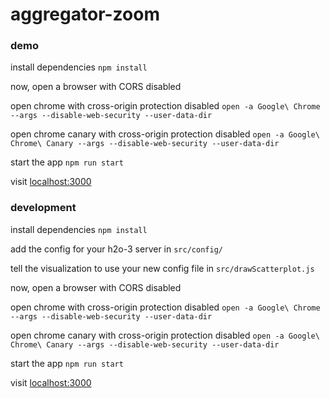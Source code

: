 # aggregator-zoom

### demo

install dependencies
`npm install`

now, open a browser with CORS disabled

open chrome with cross-origin protection disabled
`open -a Google\ Chrome --args --disable-web-security --user-data-dir`

open chrome canary with cross-origin protection disabled
`open -a Google\ Chrome\ Canary --args --disable-web-security --user-data-dir`

start the app
`npm run start`

visit [localhost:3000](localhost:3000)

### development

install dependencies
`npm install`

add the config for your h2o-3 server in `src/config/`

tell the visualization to use your new config file in 
`src/drawScatterplot.js`

now, open a browser with CORS disabled

open chrome with cross-origin protection disabled
`open -a Google\ Chrome --args --disable-web-security --user-data-dir`

open chrome canary with cross-origin protection disabled
`open -a Google\ Chrome\ Canary --args --disable-web-security --user-data-dir`

start the app
`npm run start`

visit [localhost:3000](localhost:3000)